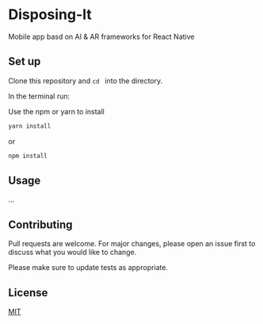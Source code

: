 # Disposing-It
Mobile app basd on AI &amp; AR frameworks for React Native

## Set up

Clone this repository and ```cd ``` into the directory.

In the terminal run:

Use the npm or yarn to install

```bash
yarn install
```

or

```bash
npm install
```

## Usage

...

## Contributing
Pull requests are welcome. For major changes, please open an issue first to discuss what you would like to change.

Please make sure to update tests as appropriate.

## License
[MIT](https://choosealicense.com/licenses/mit/)
